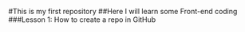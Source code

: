 #This is my first repository 
##Here I will learn some Front-end coding
###Lesson 1:
How to create a repo in GitHub
